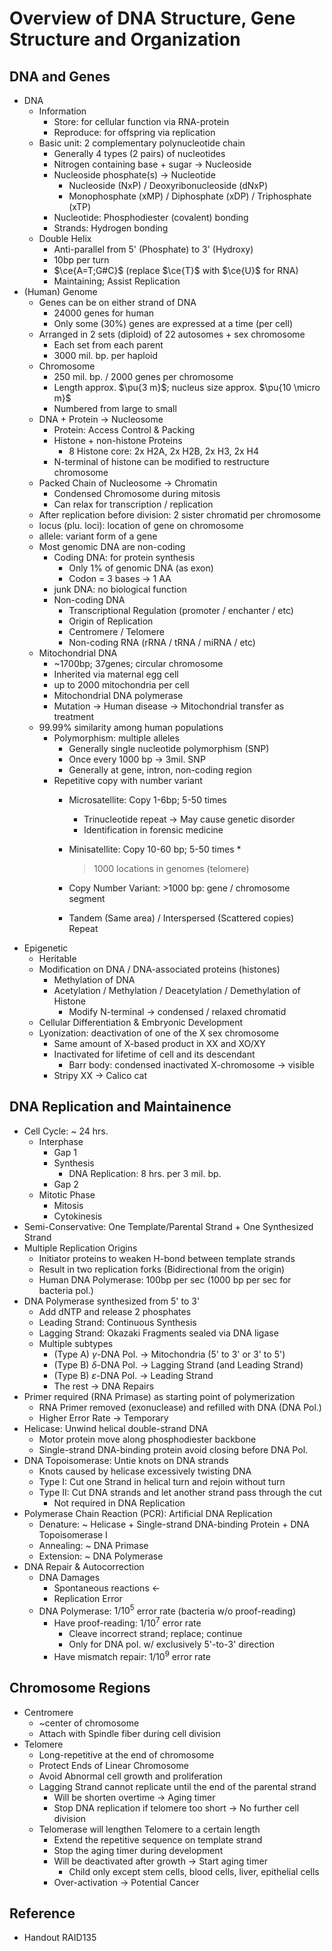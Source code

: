 # Overview of DNA Structure, Gene Structure and Organization

## DNA and Genes

* DNA
  * Information
    * Store: for cellular function via RNA-protein
    * Reproduce: for offspring via replication
  * Basic unit: 2 complementary polynucleotide chain
    * Generally 4 types (2 pairs) of nucleotides
    * Nitrogen containing base + sugar → Nucleoside
    * Nucleoside phosphate(s) → Nucleotide
      * Nucleoside (NxP) / Deoxyribonucleoside (dNxP)
      * Monophosphate (xMP) / Diphosphate (xDP) / Triphosphate (xTP)
    * Nucleotide: Phosphodiester (covalent) bonding
    * Strands: Hydrogen bonding
  * Double Helix
    * Anti-parallel from 5' (Phosphate) to 3' (Hydroxy)
    * 10bp per turn
    * $\ce{A=T;G#C}$ (replace $\ce{T}$ with $\ce{U}$ for RNA)
    * Maintaining; Assist Replication
* (Human) Genome
  * Genes can be on either strand of DNA
    * 24000 genes for human
    * Only some (30%) genes are expressed at a time (per cell)
  * Arranged in 2 sets (diploid) of 22 autosomes + sex chromosome
    * Each set from each parent
    * 3000 mil. bp. per haploid
  * Chromosome
    * 250 mil. bp. / 2000 genes per chromosome
    * Length approx. $\pu{3 m}$; nucleus size approx. $\pu{10 \micro m}$
    * Numbered from large to small
  * DNA + Protein → Nucleosome
    * Protein: Access Control & Packing
    * Histone + non-histone Proteins
      * 8 Histone core: 2x H2A, 2x H2B, 2x H3, 2x H4
    * N-terminal of histone can be modified to restructure chromosome
  * Packed Chain of Nucleosome → Chromatin
    * Condensed Chromosome during mitosis
    * Can relax for transcription / replication
  * After replication before division: 2 sister chromatid per chromosome
  * locus (plu. loci): location of gene on chromosome
  * allele: variant form of a gene
  * Most genomic DNA are non-coding
    * Coding DNA: for protein synthesis
      * Only 1% of genomic DNA (as exon)
      * Codon = 3 bases → 1 AA
    * junk DNA: no biological function
    * Non-coding DNA
      * Transcriptional Regulation (promoter / enchanter / etc)
      * Origin of Replication
      * Centromere / Telomere
      * Non-coding RNA (rRNA / tRNA / miRNA / etc)
  * Mitochondrial DNA
    * ~1700bp; 37genes; circular chromosome
    * Inherited via maternal egg cell
    * up to 2000 mitochondria per cell
    * Mitochondrial DNA polymerase
    * Mutation → Human disease → Mitochondrial transfer as treatment
  * 99.99% similarity among human populations
    * Polymorphism: multiple alleles
      * Generally single nucleotide polymorphism (SNP)
      * Once every 1000 bp → 3mil. SNP
      * Generally at gene, intron, non-coding region
    * Repetitive copy with number variant
      * Microsatellite: Copy 1-6bp; 5-50 times
        * Trinucleotide repeat → May cause genetic disorder
        * Identification in forensic medicine
      * Minisatellite: Copy 10-60 bp; 5-50 times
        * 
           > 
           > 1000 locations in genomes (telomere)
      
      * Copy Number Variant: >1000 bp: gene / chromosome segment
      * Tandem (Same area) / Interspersed (Scattered copies) Repeat
* Epigenetic
  * Heritable
  * Modification on DNA / DNA-associated proteins (histones)
    * Methylation of DNA
    * Acetylation / Methylation / Deacetylation / Demethylation of Histone
      * Modify N-terminal → condensed / relaxed chromatid
  * Cellular Differentiation & Embryonic Development
  * Lyonization: deactivation of one of the X sex chromosome
    * Same amount of X-based product in XX and XO/XY
    * Inactivated for lifetime of cell and its descendant
      * Barr body: condensed inactivated X-chromosome → visible
    * Stripy XX → Calico cat

## DNA Replication and Maintainence

* Cell Cycle: ~ 24 hrs.
  * Interphase
    * Gap 1
    * Synthesis
      * DNA Replication: 8 hrs. per 3 mil. bp.
    * Gap 2
  * Mitotic Phase
    * Mitosis
    * Cytokinesis
* Semi-Conservative: One Template/Parental Strand + One Synthesized Strand
* Multiple Replication Origins
  * Initiator proteins to weaken H-bond between template strands
  * Result in two replication forks (Bidirectional from the origin)
  * Human DNA Polymerase: 100bp per sec (1000 bp per sec for bacteria pol.)
* DNA Polymerase synthesized from 5' to 3'
  * Add dNTP and release 2 phosphates
  * Leading Strand: Continuous Synthesis
  * Lagging Strand: Okazaki Fragments sealed via DNA ligase
  * Multiple subtypes
    * (Type A) $\gamma$-DNA Pol. → Mitochondria (5' to 3' or 3' to 5')
    * (Type B) $\delta$-DNA Pol. → Lagging Strand (and Leading Strand)
    * (Type B) $\varepsilon$-DNA Pol. → Leading Strand
    * The rest → DNA Repairs
* Primer required (RNA Primase) as starting point of polymerization
  * RNA Primer removed (exonuclease) and refilled with DNA (DNA Pol.)
  * Higher Error Rate → Temporary
* Helicase: Unwind helical double-strand DNA
  * Motor protein move along phosphodiester backbone
  * Single-strand DNA-binding protein avoid closing before DNA Pol.
* DNA Topoisomerase: Untie knots on DNA strands
  * Knots caused by helicase excessively twisting DNA
  * Type I: Cut one Strand in helical turn and rejoin without turn
  * Type II: Cut DNA strands and let another strand pass through the cut
    * Not required in DNA Replication
* Polymerase Chain Reaction (PCR): Artificial DNA Replication
  * Denature: ~ Helicase + Single-strand DNA-binding Protein + DNA Topoisomerase I
  * Annealing: ~ DNA Primase
  * Extension: ~ DNA Polymerase
* DNA Repair & Autocorrection
  * DNA Damages
    * Spontaneous reactions ←
    * Replication Error
  * DNA Polymerase: $1/10^{5}$ error rate (bacteria w/o proof-reading)
    * Have proof-reading: $1/10^{7}$ error rate
      * Cleave incorrect strand; replace; continue
      * Only for DNA pol. w/ exclusively 5'-to-3' direction
    * Have mismatch repair: $1/10^{9}$ error rate

## Chromosome Regions

* Centromere
  * ~center of chromosome
  * Attach with Spindle fiber during cell division
* Telomere
  * Long-repetitive at the end of chromosome
  * Protect Ends of Linear Chromosome
  * Avoid Abnormal cell growth and proliferation
  * Lagging Strand cannot replicate until the end of the parental strand
    * Will be shorten overtime → Aging timer
    * Stop DNA replication if telomere too short → No further cell division
  * Telomerase will lengthen Telomere to a certain length
    * Extend the repetitive sequence on template strand
    * Stop the aging timer during development
    * Will be deactivated after growth → Start aging timer
      * Child only except stem cells, blood cells, liver, epithelial cells
    * Over-activation → Potential Cancer

## Reference

* Handout RAID135
